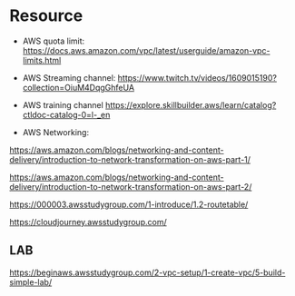 # Resource 

- AWS quota limit:
https://docs.aws.amazon.com/vpc/latest/userguide/amazon-vpc-limits.html



- AWS Streaming channel:
https://www.twitch.tv/videos/1609015190?collection=OiuM4DqgGhfeUA

- AWS training channel
https://explore.skillbuilder.aws/learn/catalog?ctldoc-catalog-0=l-_en


- AWS Networking:


https://aws.amazon.com/blogs/networking-and-content-delivery/introduction-to-network-transformation-on-aws-part-1/

https://aws.amazon.com/blogs/networking-and-content-delivery/introduction-to-network-transformation-on-aws-part-2/

https://000003.awsstudygroup.com/1-introduce/1.2-routetable/


https://cloudjourney.awsstudygroup.com/

## LAB

https://beginaws.awsstudygroup.com/2-vpc-setup/1-create-vpc/5-build-simple-lab/
